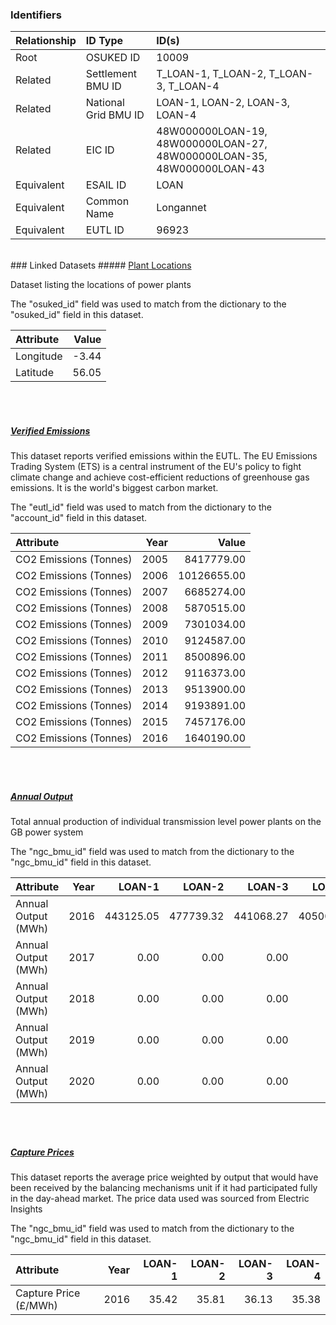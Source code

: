 ### Identifiers

| Relationship   | ID Type              | ID(s)                                                                  |
|:---------------|:---------------------|:-----------------------------------------------------------------------|
| Root           | OSUKED ID            | 10009                                                                  |
| Related        | Settlement BMU ID    | T_LOAN-1, T_LOAN-2, T_LOAN-3, T_LOAN-4                                 |
| Related        | National Grid BMU ID | LOAN-1, LOAN-2, LOAN-3, LOAN-4                                         |
| Related        | EIC ID               | 48W000000LOAN-19, 48W000000LOAN-27, 48W000000LOAN-35, 48W000000LOAN-43 |
| Equivalent     | ESAIL ID             | LOAN                                                                   |
| Equivalent     | Common Name          | Longannet                                                              |
| Equivalent     | EUTL ID              | 96923                                                                  |

<br>
### Linked Datasets
##### <a href="https://raw.githubusercontent.com/OSUKED/Dictionary-Datasets/main/datasets/plant-locations/datapackage.json">Plant Locations</a>

Dataset listing the locations of power plants

The "osuked_id" field was used to match from the dictionary to the "osuked_id" field in this dataset.

| Attribute   |   Value |
|:------------|--------:|
| Longitude   |   -3.44 |
| Latitude    |   56.05 |

<br><br>
##### <a href="https://raw.githubusercontent.com/OSUKED/Dictionary-Datasets/main/datasets/verified-emissions/datapackage.json">Verified Emissions</a>

This dataset reports verified emissions within the EUTL. The EU Emissions Trading System (ETS) is a central instrument of the EU's policy to fight climate change and achieve cost-efficient reductions of greenhouse gas emissions. It is the world's biggest carbon market.

The "eutl_id" field was used to match from the dictionary to the "account_id" field in this dataset.

| Attribute              |   Year |       Value |
|:-----------------------|-------:|------------:|
| CO2 Emissions (Tonnes) |   2005 |  8417779.00 |
| CO2 Emissions (Tonnes) |   2006 | 10126655.00 |
| CO2 Emissions (Tonnes) |   2007 |  6685274.00 |
| CO2 Emissions (Tonnes) |   2008 |  5870515.00 |
| CO2 Emissions (Tonnes) |   2009 |  7301034.00 |
| CO2 Emissions (Tonnes) |   2010 |  9124587.00 |
| CO2 Emissions (Tonnes) |   2011 |  8500896.00 |
| CO2 Emissions (Tonnes) |   2012 |  9116373.00 |
| CO2 Emissions (Tonnes) |   2013 |  9513900.00 |
| CO2 Emissions (Tonnes) |   2014 |  9193891.00 |
| CO2 Emissions (Tonnes) |   2015 |  7457176.00 |
| CO2 Emissions (Tonnes) |   2016 |  1640190.00 |

<br><br>
##### <a href="https://raw.githubusercontent.com/OSUKED/Dictionary-Datasets/main/datasets/annual-output/datapackage.json">Annual Output</a>

Total annual production of individual transmission level power plants on the GB power system

The "ngc_bmu_id" field was used to match from the dictionary to the "ngc_bmu_id" field in this dataset.

| Attribute           |   Year |    LOAN-1 |    LOAN-2 |    LOAN-3 |    LOAN-4 |
|:--------------------|-------:|----------:|----------:|----------:|----------:|
| Annual Output (MWh) |   2016 | 443125.05 | 477739.32 | 441068.27 | 405003.42 |
| Annual Output (MWh) |   2017 |      0.00 |      0.00 |      0.00 |      0.00 |
| Annual Output (MWh) |   2018 |      0.00 |      0.00 |      0.00 |      0.00 |
| Annual Output (MWh) |   2019 |      0.00 |      0.00 |      0.00 |      0.00 |
| Annual Output (MWh) |   2020 |      0.00 |      0.00 |      0.00 |      0.00 |

<br><br>
##### <a href="https://raw.githubusercontent.com/OSUKED/Dictionary-Datasets/main/datasets/capture-prices/datapackage.json">Capture Prices</a>

This dataset reports the average price weighted by output that would have been received by the balancing mechanisms unit if it had participated fully in the day-ahead market. The price data used was sourced from Electric Insights

The "ngc_bmu_id" field was used to match from the dictionary to the "ngc_bmu_id" field in this dataset.

| Attribute             |   Year |   LOAN-1 |   LOAN-2 |   LOAN-3 |   LOAN-4 |
|:----------------------|-------:|---------:|---------:|---------:|---------:|
| Capture Price (£/MWh) |   2016 |    35.42 |    35.81 |    36.13 |    35.38 |
